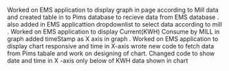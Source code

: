 Worked on EMS application to display graph in page according to Mill data and created table in to Pims database  to recieve data from EMS database . also added in EMS applicattion dropdownlist to select data according to mill .
Worked on EMS application to display Current(KWH) Consume by MILL in graph added timeStamp as X axis in graph . 
Worked on EMS application to display chart responsive and time in X-axis wrote new code to fetch data from Pims tabale and work on designing of chart.
Changed code to show date and time in X -axis only below of KWH data shown in chart 
